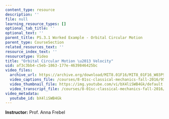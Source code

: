 ```yaml
---
content_type: resource
description: ''
file: null
learning_resource_types: []
optional_tab_title: ''
optional_text: ''
parent_title: PS.3.1 Worked Example - Orbital Circular Motion
parent_type: CourseSection
related_resources_text: ''
resource_index_text: ''
resourcetype: Video
title: "Orbital Circular Motion \u2013 Velocity"
uid: af3c3bb4-c5eb-1863-177e-4639846425bc
video_files:
  archive_url: https://archive.org/download/MIT8.01F16/MIT8_01F16_W03PS01_2_360p.mp4
  video_captions_file: /courses/8-01sc-classical-mechanics-fall-2016/9589b24cadea555381790c4e18bb6b7d_bX4liSWB4Gk.vtt
  video_thumbnail_file: https://img.youtube.com/vi/bX4liSWB4Gk/default.jpg
  video_transcript_file: /courses/8-01sc-classical-mechanics-fall-2016/e86cc1dd141705044d5d8c03152f16e9_bX4liSWB4Gk.pdf
video_metadata:
  youtube_id: bX4liSWB4Gk
---
```


**Instructor:** Prof. Anna Frebel